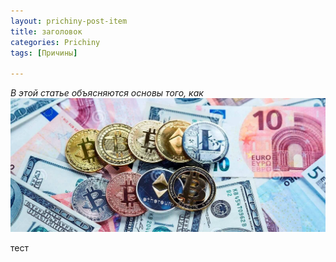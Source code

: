 ```yaml
---
layout: prichiny-post-item
title: заголовок
categories: Prichiny
tags: [Причины]

---
```

*В этой статье объясняются основы того, как*
![поясница](/images/mining/ETH/ethereum-money12.jpg)

тест